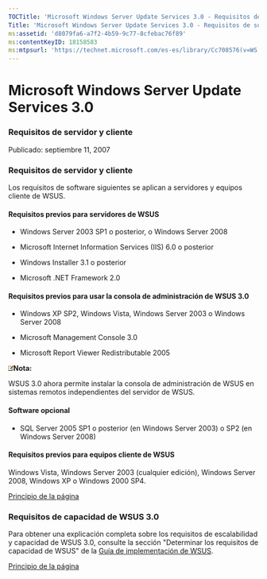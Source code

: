 ```yaml
---
TOCTitle: 'Microsoft Windows Server Update Services 3.0 - Requisitos de software de WSUS 3.0'
Title: 'Microsoft Windows Server Update Services 3.0 - Requisitos de software de WSUS 3.0'
ms:assetid: 'd8079fa6-a7f2-4b59-9c77-8cfebac76f89'
ms:contentKeyID: 18158583
ms:mtpsurl: 'https://technet.microsoft.com/es-es/library/Cc708576(v=WS.10)'
---
```


Microsoft Windows Server Update Services 3.0
============================================

### Requisitos de servidor y cliente

Publicado: septiembre 11, 2007

### Requisitos de servidor y cliente

Los requisitos de software siguientes se aplican a servidores y equipos cliente de WSUS.

#### Requisitos previos para servidores de WSUS

-   Windows Server 2003 SP1 o posterior, o Windows Server 2008

-   Microsoft Internet Information Services (IIS) 6.0 o posterior

-   Windows Installer 3.1 o posterior

-   Microsoft .NET Framework 2.0

#### Requisitos previos para usar la consola de administración de WSUS 3.0

-   Windows XP SP2, Windows Vista, Windows Server 2003 o Windows Server 2008

-   Microsoft Management Console 3.0

-   Microsoft Report Viewer Redistributable 2005

![](images/Cc708576.note(es-es,WS.10).gif)**Nota:**

WSUS 3.0 ahora permite instalar la consola de administración de WSUS en sistemas remotos independientes del servidor de WSUS.

#### Software opcional

-   SQL Server 2005 SP1 o posterior (en Windows Server 2003) o SP2 (en Windows Server 2008)

#### Requisitos previos para equipos cliente de WSUS

Windows Vista, Windows Server 2003 (cualquier edición), Windows Server 2008, Windows XP o Windows 2000 SP4.

[](#mainsection)[Principio de la página](#mainsection)

### Requisitos de capacidad de WSUS 3.0

Para obtener una explicación completa sobre los requisitos de escalabilidad y capacidad de WSUS 3.0, consulte la sección "Determinar los requisitos de capacidad de WSUS" de la [Guía de implementación de WSUS](http://go.microsoft.com/fwlink/?linkid=86416).

[](#mainsection)[Principio de la página](#mainsection)

